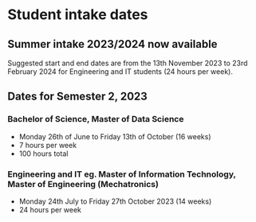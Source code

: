 # Student intake dates

## Summer intake 2023/2024 now available

Suggested start and end dates are from the 13th November 2023 to 23rd February 2024 for Engineering and IT students (24 hours per week).



## Dates for Semester 2, 2023 

### Bachelor of Science, Master of Data Science
- Monday 26th of June to Friday 13th of October (16 weeks)
- 7 hours per week
- 100 hours total

### Engineering and IT eg. Master of Information Technology, Master of Engineering (Mechatronics)
- Monday 24th July to Friday 27th October 2023 (14 weeks)
- 24 hours per week
